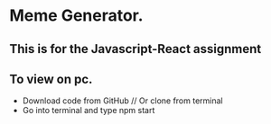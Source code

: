 # Meme Generator.

## This is for the Javascript-React assignment



## To view on pc.
* Download code from GitHub // Or clone from terminal
* Go into terminal and type npm start